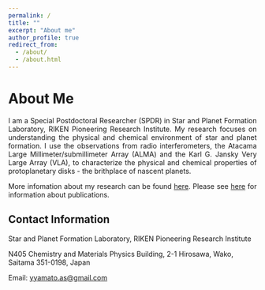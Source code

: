 ```yaml
---
permalink: /
title: ""
excerpt: "About me"
author_profile: true
redirect_from: 
  - /about/
  - /about.html
---
```



# About Me
<div style="text-align: justify">I am a Special Postdoctoral Researcher (SPDR) in Star and Planet Formation Laboratory, RIKEN Pioneering Research Institute. My research focuses on understanding the physical and chemical environment of star and planet formation. 
<!-- This exploration helps us uncover the origins of our solar system and, ultimately, our own beginnings.  -->
<!-- Specifically, I study protoplanetary disks using radio observations of various molecules, including complex organics.  -->
I use the observations from radio interferometers, the Atacama Large Millimeter/submillimeter Array (ALMA) and the Karl G. Jansky Very Large Array (VLA), to characterize the physical and chemical properties of protoplanetary disks - the brithplace of nascent planets. 

More infomation about my research can be found <a href="https://yyamato-as.github.io/website/research">here</a>. Please see <a href="https://yyamato-as.github.io/website/publications">here</a> for information about publications.</div>



<!-- I am currently involved in extensive international collaborations, including several ALMA Large Programs, as well as leading smaller collaborations. More infomation about my research can be found <a href="https://yyamato-as.github.io/website/research">here</a>. Please see <a href="https://yyamato-as.github.io/website/publications">here</a> for information about my papers.</div> -->

Contact Information
------
Star and Planet Formation Laboratory, RIKEN Pioneering Research Institute

N405 Chemistry and Materials Physics Building, 2-1 Hirosawa, Wako, Saitama 351-0198, Japan

Email: <a href="mailto:yyamato.as@gmail.com">yyamato.as@gmail.com</a>  




